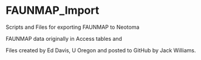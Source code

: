 # FAUNMAP_Import
Scripts and Files for exporting FAUNMAP to Neotoma

FAUNMAP data originally in Access tables and

Files created by Ed Davis, U Oregon and posted to GitHub by Jack Williams.
